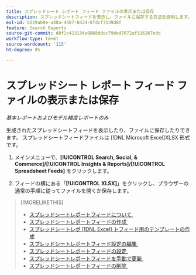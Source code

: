 ```yaml
---
title: スプレッドシート レポート フィード ファイルの表示または保存
description: スプレッドシートフィードを表示し、ファイルに保存する方法を説明します。
exl-id: b229ab9e-a48a-4487-8434-0fdcf7139d8f
feature: Search Reports
source-git-commit: d0f1c413134a0868ddec79ded7672af316267edd
workflow-type: tm+mt
source-wordcount: '115'
ht-degree: 0%

---
```


# スプレッドシート レポート フィード ファイルの表示または保存

*基本レポートおよびモデル精度レポートのみ*

生成されたスプレッドシートフィードを表示したり、ファイルに保存したりできます。 スプレッドシートフィードファイルは [!DNL Microsoft Excel]XLSX 形式です。

1. メインメニューで、**[!UICONTROL Search, Social, & Commerce]/[!UICONTROL Insights & Reports]/[!UICONTROL Spreadsheet Feeds]** をクリックします。

1. フィードの横にある「**[!UICONTROL XLSX]**」をクリックし、ブラウザーの通常の手順に従ってファイルを開くか保存します。

>[!MORELIKETHIS]
>
>* [&#x200B; スプレッドシートレポートフィードについて &#x200B;](spreadsheet-feed-about.md)
>* [&#x200B; スプレッドシートレポートフィードの作成 &#x200B;](spreadsheet-feed-create.md)
>* [&#x200B; スプレッドシートレポ  [!DNL Excel]  トフィード用のテンプレートの作成 &#x200B;](spreadsheet-feed-create-excel-template.md)
>* [&#x200B; スプレッドシートレポートフィード設定の編集 &#x200B;](spreadsheet-feed-edit.md)
>* [&#x200B; スプレッドシートレポートフィードの設定 &#x200B;](spreadsheet-feed-settings.md)
>* [&#x200B; スプレッドシートレポートフィードを手動で更新 &#x200B;](spreadsheet-feed-refresh.md)
>* [&#x200B; スプレッドシートレポートフィードの削除 &#x200B;](spreadsheet-feed-delete.md)
